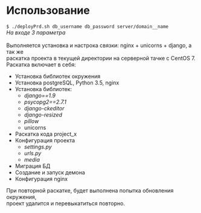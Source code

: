 # Использование 
`$ ./deployPrd.sh db_username db_password server/domain__name` <br>
_На входе 3 параметра_ <br>
<br>
Выполняется установка и настрока связки: nginx + unicorns + django, а так же <br>
раскатка проекта в текущей директории на серверной тачке с CentOS 7. <br>
Раскатка включает в себя:
* Установка библиотек окружения
* Установка postgreSQL, Python 3.5, nginx
* Установка библиотек:
  * _django==1.9_
  * _psycopg2==2.7.1_
  * _django-ckeditor_
  * _django-resized_
  * _pillow_
  * unicorns
* Раскатка кода project_x
* Конфигурация проекта
  * _settings.py_
  * _urls.py_
  * _media_
* Миграция БД
* Создание и запуск демона
* Конфигурация nginx

При повторной раскатке, будет выполнена попытка обновления окружения, <br>проект удалится и перевыкатиться повторно.
